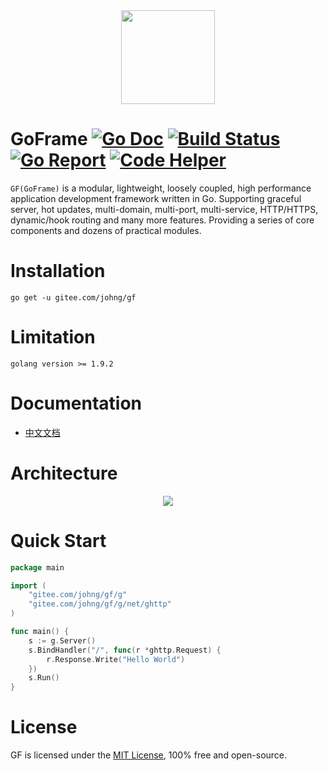 <div align=center>
    <img src="https://gfer.me/cover.png" width="150"/>
</div>

# GoFrame [![Go Doc](https://godoc.org/github.com/johng-cn/gf?status.svg)](https://godoc.org/github.com/johng-cn/gf) [![Build Status](https://travis-ci.org/johng-cn/gf.svg?branch=master)](https://travis-ci.org/johng-cn/gf) [![Go Report](https://goreportcard.com/badge/github.com/johng-cn/gf)](https://goreportcard.com/report/github.com/johng-cn/gf) [![Code Helper](https://www.codetriage.com/johng-cn/gf/badges/users.svg)](https://www.codetriage.com/johng-cn/gf)

`GF(GoFrame)` is a modular, lightweight, loosely coupled, high performance application development framework written in Go. Supporting graceful server, hot updates, multi-domain, multi-port, multi-service, HTTP/HTTPS, dynamic/hook routing and many more features. Providing a series of core components and dozens of practical modules.

# Installation
```
go get -u gitee.com/johng/gf
```
# Limitation
```
golang version >= 1.9.2
```

# Documentation

* [中文文档](https://gfer.me/)

# Architecture
<div align=center>
<img src="https://gfer.me/images/arch.png"/>
</div>

# Quick Start

```go
package main

import (
    "gitee.com/johng/gf/g"
    "gitee.com/johng/gf/g/net/ghttp"
)

func main() {
    s := g.Server()
    s.BindHandler("/", func(r *ghttp.Request) {
        r.Response.Write("Hello World")
    })
    s.Run()
}
```

# License

GF is licensed under the [MIT License](LICENSE), 100% free and open-source.
